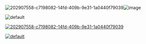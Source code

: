 ![202907558-c7198082-14fd-409b-9e31-1a0440f79039](https://user-images.githubusercontent.com/8466209/204255750-5aae0f08-89ba-406b-b38f-6100a38a0280.png)![image](https://user-images.githubusercontent.com/8466209/202908203-6a7fdaa1-2e75-4658-aa9d-a298292a3065.png)

![default](https://user-images.githubusercontent.com/8466209/202907739-d8821b4d-47a8-41a8-bd43-e1dad600481c.png)

[![202907558-c7198082-14fd-409b-9e31-1a0440f79039](https://user-images.githubusercontent.com/8466209/204256833-d12508ae-8cb1-4381-ade5-7acfcc3f0e12.png)](https://github.com/kaustubhcs/prime-hexagon)

[![default](https://user-images.githubusercontent.com/8466209/203874936-9065fbff-25f6-4357-a37b-6945502161d5.png)](https://gist.github.com/eq19/4ffc4d02579d5cfd336a553c6da2f267#file-keyring-md)

